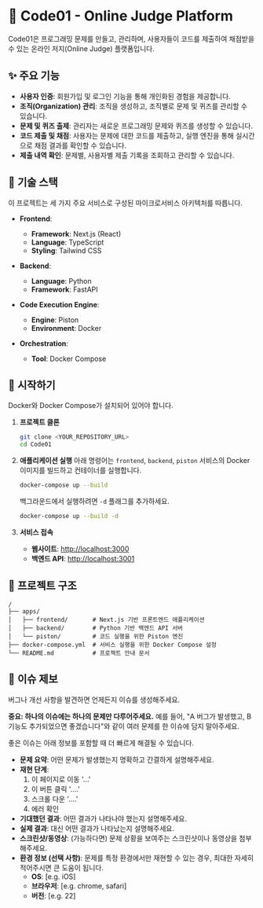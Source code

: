 # 🚀 Code01 - Online Judge Platform

Code01은 프로그래밍 문제를 만들고, 관리하며, 사용자들이 코드를 제출하여 채점받을 수 있는 온라인 저지(Online Judge) 플랫폼입니다.

## ✨ 주요 기능

- **사용자 인증**: 회원가입 및 로그인 기능을 통해 개인화된 경험을 제공합니다.
- **조직(Organization) 관리**: 조직을 생성하고, 조직별로 문제 및 퀴즈를 관리할 수 있습니다.
- **문제 및 퀴즈 출제**: 관리자는 새로운 프로그래밍 문제와 퀴즈를 생성할 수 있습니다.
- **코드 제출 및 채점**: 사용자는 문제에 대한 코드를 제출하고, 실행 엔진을 통해 실시간으로 채점 결과를 확인할 수 있습니다.
- **제출 내역 확인**: 문제별, 사용자별 제출 기록을 조회하고 관리할 수 있습니다.

## 🔧 기술 스택

이 프로젝트는 세 가지 주요 서비스로 구성된 마이크로서비스 아키텍처를 따릅니다.

- **Frontend**:
  - **Framework**: Next.js (React)
  - **Language**: TypeScript
  - **Styling**: Tailwind CSS

- **Backend**:
  - **Language**: Python
  - **Framework**: FastAPI

- **Code Execution Engine**:
  - **Engine**: Piston
  - **Environment**: Docker

- **Orchestration**:
  - **Tool**: Docker Compose

## 🚀 시작하기

Docker와 Docker Compose가 설치되어 있어야 합니다.

1.  **프로젝트 클론**
    ```bash
    git clone <YOUR_REPOSITORY_URL>
    cd Code01
    ```

2.  **애플리케이션 실행**
    아래 명령어는 `frontend`, `backend`, `piston` 서비스의 Docker 이미지를 빌드하고 컨테이너를 실행합니다.

    ```bash
    docker-compose up --build
    ```

    백그라운드에서 실행하려면 `-d` 플래그를 추가하세요.
    ```bash
    docker-compose up --build -d
    ```

3.  **서비스 접속**
    - **웹사이트**: [http://localhost:3000](http://localhost:3000)
    - **백엔드 API**: [http://localhost:3001](http://localhost:3001)

## 📂 프로젝트 구조

```
/
├── apps/
│   ├── frontend/       # Next.js 기반 프론트엔드 애플리케이션
│   ├── backend/        # Python 기반 백엔드 API 서버
│   └── piston/         # 코드 실행을 위한 Piston 엔진
├── docker-compose.yml  # 서비스 실행을 위한 Docker Compose 설정
└── README.md           # 프로젝트 안내 문서
```

## 🐞 이슈 제보

버그나 개선 사항을 발견하면 언제든지 이슈를 생성해주세요.

**중요: 하나의 이슈에는 하나의 문제만 다루어주세요.** 예를 들어, "A 버그가 발생했고, B 기능도 추가되었으면 좋겠습니다"와 같이 여러 문제를 한 이슈에 담지 말아주세요.

좋은 이슈는 아래 정보를 포함할 때 더 빠르게 해결될 수 있습니다.

- **문제 요약**: 어떤 문제가 발생했는지 명확하고 간결하게 설명해주세요.
- **재현 단계**:
  1. 이 페이지로 이동 '...'
  2. 이 버튼 클릭 '....'
  3. 스크롤 다운 '....'
  4. 에러 확인
- **기대했던 결과**: 어떤 결과가 나타나야 했는지 설명해주세요.
- **실제 결과**: 대신 어떤 결과가 나타났는지 설명해주세요.
- **스크린샷/동영상**: (가능하다면) 문제 상황을 보여주는 스크린샷이나 동영상을 첨부해주세요.
- **환경 정보 (선택 사항)**: 문제를 특정 환경에서만 재현할 수 있는 경우, 최대한 자세히 적어주시면 큰 도움이 됩니다.
    - **OS**: [e.g. iOS]
    - **브라우저**: [e.g. chrome, safari]
    - **버전**: [e.g. 22]